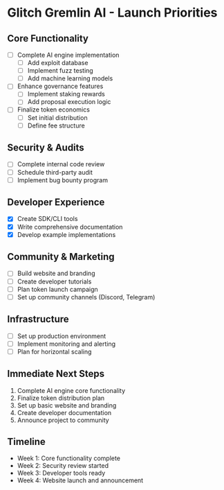 # Glitch Gremlin AI - Launch Priorities

## Core Functionality
- [ ] Complete AI engine implementation
  - [ ] Add exploit database
  - [ ] Implement fuzz testing
  - [ ] Add machine learning models
- [ ] Enhance governance features
  - [ ] Implement staking rewards
  - [ ] Add proposal execution logic
- [ ] Finalize token economics
  - [ ] Set initial distribution
  - [ ] Define fee structure

## Security & Audits
- [ ] Complete internal code review
- [ ] Schedule third-party audit
- [ ] Implement bug bounty program

## Developer Experience
- [x] Create SDK/CLI tools
- [x] Write comprehensive documentation
- [x] Develop example implementations

## Community & Marketing
- [ ] Build website and branding
- [ ] Create developer tutorials
- [ ] Plan token launch campaign
- [ ] Set up community channels (Discord, Telegram)

## Infrastructure
- [ ] Set up production environment
- [ ] Implement monitoring and alerting
- [ ] Plan for horizontal scaling

## Immediate Next Steps
1. Complete AI engine core functionality
2. Finalize token distribution plan
3. Set up basic website and branding
4. Create developer documentation
5. Announce project to community

## Timeline
- Week 1: Core functionality complete
- Week 2: Security review started
- Week 3: Developer tools ready
- Week 4: Website launch and announcement
